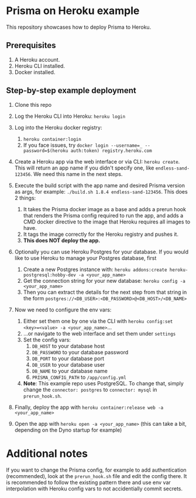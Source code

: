 # Prisma on Heroku example

This repository showcases how to deploy Prisma to Heroku.

## Prerequisites

1. A Heroku account.
1. Heroku CLI installed.
1. Docker installed.

## Step-by-step example deployment

1. Clone this repo
1. Log the Heroku CLI into Heroku: `heroku login`
1. Log into the Heroku docker registry:
    1. `heroku container:login`
    1. If you face issues, try `docker login --username=_ --password=$(heroku auth:token) registry.heroku.com`
1. Create a Heroku app via the web interface or via CLI: `heroku create`. This will return an app name if you didn't specify one, like `endless-sand-123456`. We need this name in the next steps.
1. Execute the build script with the app name and desired Prisma version as args, for example: `./build.sh 1.8.4 endless-sand-123456`. This does 2 things:
    1. It takes the Prisma docker image as a base and adds a prerun hook that renders the Prisma config required to run the app, and adds a CMD docker directive to the image that Heroku requires all images to have.
    1. It tags the image correctly for the Heroku registry and pushes it.
    1. **This does NOT deploy the app.**
    

1. Optionally you can use Heroku Postgres for your database. If you would like to use Heroku to manage your Postgres database, first
    1. Create a new Postgres instance with: `heroku addons:create heroku-postgresql:hobby-dev -a <your_app_name>`
    1. Get the connection string for your new database: `heroku config -a <your_app_name>`
    1. Then you can extract the details for the next step from that string in the form `postgres://<DB_USER>:<DB_PASSWORD>@<DB_HOST>/<DB_NAME>`
    
1. Now we need to configure the env vars:
    1. Either set them one by one via the CLI with `heroku config:set <key>=<value> -a <your_app_name>`...
    1. ...or navigate to the web interface and set them under `settings`
    1. Set the config vars:
        1. `DB_HOST` to your database host
        1. `DB_PASSWORD` to your database password
        1. `DB_PORT` to your database port
        1. `DB_USER` to your database user
        1. `DB_NAME` to your database name
        1. `PRISMA_CONFIG_PATH` to `/app/config.yml`
    1. **Note**: This example repo uses PostgreSQL. To change that, simply change the `connector: postgres` to `connector: mysql` in `prerun_hook.sh`.
1. Finally, deploy the app with `heroku container:release web -a <your_app_name>`
1. Open the app with `heroku open -a <your_app_name>` (this can take a bit, depending on the Dyno startup for example)

# Additional notes
If you want to change the Prisma config, for example to add authentication (recommended), look at the `prerun_hook.sh` file and edit the config there. It is recommended to follow the existing pattern there and use env var interpolation with Heroku config vars to not accidentially commit secrets.

